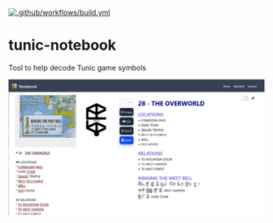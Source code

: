 [![.github/workflows/build.yml](https://github.com/GillesBouissac/tunic-notebook/actions/workflows/build.yml/badge.svg)](https://github.com/GillesBouissac/tunic-notebook/actions/workflows/build.yml)

# tunic-notebook
Tool to help decode Tunic game symbols

![Example editor](https://github.com/GillesBouissac/tunic-notebook/blob/f00a2292994173e63c15581781cd6c2b232448b1/static/editor-view.png)

